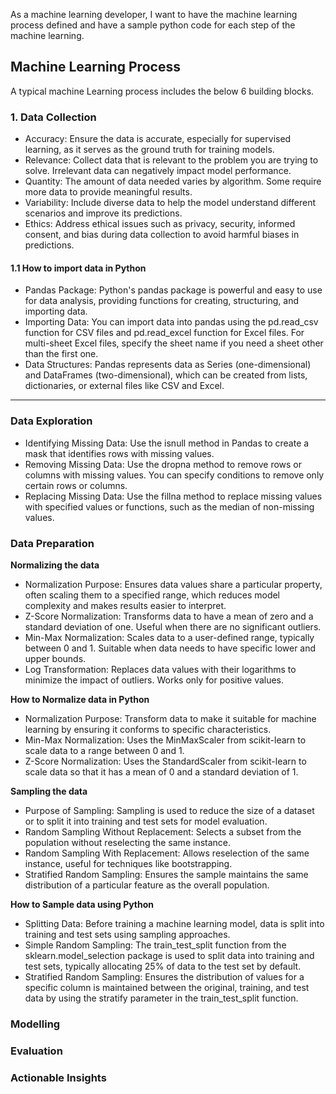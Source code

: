 As a machine learning developer, I want to have the machine learning process defined and have a sample python code
for each step of the machine learning.

## Machine Learning Process

A typical machine Learning process includes the below 6 building blocks.

### 1. Data Collection

- Accuracy: Ensure the data is accurate, especially for supervised learning, as it serves as the ground truth for training models.
- Relevance: Collect data that is relevant to the problem you are trying to solve. Irrelevant data can negatively impact model performance.
- Quantity: The amount of data needed varies by algorithm. Some require more data to provide meaningful results.
- Variability: Include diverse data to help the model understand different scenarios and improve its predictions.
- Ethics: Address ethical issues such as privacy, security, informed consent, and bias during data collection to avoid harmful biases in predictions.


#### 1.1 How to import data in Python

- Pandas Package: Python's pandas package is powerful and easy to use for data analysis, providing functions for creating, structuring, and importing data.
- Importing Data: You can import data into pandas using the pd.read_csv function for CSV files and pd.read_excel function for Excel files. For multi-sheet Excel files, specify the sheet name if you need a sheet other than the first one.
- Data Structures: Pandas represents data as Series (one-dimensional) and DataFrames (two-dimensional), which can be created from lists, dictionaries, or external files like CSV and Excel.

------

### Data Exploration

- Identifying Missing Data: Use the isnull method in Pandas to create a mask that identifies rows with missing values.
- Removing Missing Data: Use the dropna method to remove rows or columns with missing values. You can specify conditions to remove only certain rows or columns.
- Replacing Missing Data: Use the fillna method to replace missing values with specified values or functions, such as the median of non-missing values.

### Data Preparation

**Normalizing the data**

- Normalization Purpose: Ensures data values share a particular property, often scaling them to a specified range, which reduces model complexity and makes results easier to interpret.
- Z-Score Normalization: Transforms data to have a mean of zero and a standard deviation of one. Useful when there are no significant outliers.
- Min-Max Normalization: Scales data to a user-defined range, typically between 0 and 1. Suitable when data needs to have specific lower and upper bounds.
- Log Transformation: Replaces data values with their logarithms to minimize the impact of outliers. Works only for positive values.

**How to Normalize data in Python**

- Normalization Purpose: Transform data to make it suitable for machine learning by ensuring it conforms to specific characteristics.
- Min-Max Normalization: Uses the MinMaxScaler from scikit-learn to scale data to a range between 0 and 1.
- Z-Score Normalization: Uses the StandardScaler from scikit-learn to scale data so that it has a mean of 0 and a standard deviation of 1.

**Sampling the data**

- Purpose of Sampling: Sampling is used to reduce the size of a dataset or to split it into training and test sets for model evaluation.
- Random Sampling Without Replacement: Selects a subset from the population without reselecting the same instance.
- Random Sampling With Replacement: Allows reselection of the same instance, useful for techniques like bootstrapping.
- Stratified Random Sampling: Ensures the sample maintains the same distribution of a particular feature as the overall population.

**How to Sample data using Python**

- Splitting Data: Before training a machine learning model, data is split into training and test sets using sampling approaches.
- Simple Random Sampling: The train_test_split function from the sklearn.model_selection package is used to split data into training and test sets, typically allocating 25% of data to the test set by default.
- Stratified Random Sampling: Ensures the distribution of values for a specific column is maintained between the original, training, and test data by using the stratify parameter in the train_test_split function.

### Modelling


### Evaluation


### Actionable Insights

